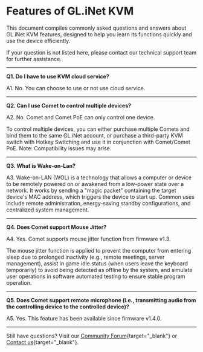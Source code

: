 # Features of GL.iNet KVM

This document compiles commonly asked questions and answers about GL.iNet KVM features, designed to help you learn its functions quickly and use the device efficiently. 

If your question is not listed here, please contact our technical support team for further assistance.

---

**Q1. Do I have to use KVM cloud service?**

A1. No. You can choose to use or not use cloud service.

---

**Q2. Can I use Comet to control multiple devices?**

A2. No. Comet and Comet PoE can only control one device. 

To control multiple devices, you can either purchase multiple Comets and bind them to the same GL.iNet account, or purchase a third-party KVM switch with Hotkey Switching and use it in conjunction with Comet/Comet PoE. Note: Compatibility issues may arise.

---

**Q3. What is Wake-on-Lan?**

A3. Wake-on-LAN (WOL) is a technology that allows a computer or device to be remotely powered on or awakened from a low-power state over a network. It works by sending a "magic packet" containing the target device's MAC address, which triggers the device to start up. Common uses include remote administration, energy-saving standby configurations, and centralized system management.

---

**Q4. Does Comet support Mouse Jitter?**

A4. Yes. Comet supports mouse jitter function from firmware v1.3.

The mouse jitter function is applied to prevent the computer from entering sleep due to prolonged inactivity (e.g., remote meetings, server management), assist in game idle status (when users leave the keyboard temporarily) to avoid being detected as offline by the system, and simulate user operations in software automated testing to ensure stable program operation.

---

**Q5. Does Comet support remote microphone (i.e., transmitting audio from the controlling device to the controlled device)?**

A5. Yes. This feature has been available since firmware v1.4.0.

---

Still have questions? Visit our [Community Forum](https://forum.gl-inet.com){target="_blank"} or [Contact us](https://www.gl-inet.com/contacts/){target="_blank"}.